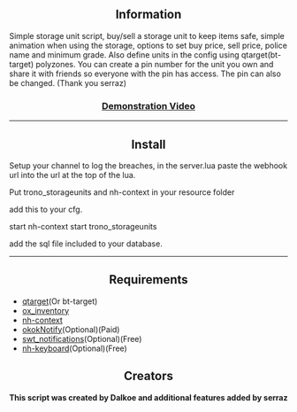 <h2 align='center'>Information</h2>

Simple storage unit script, buy/sell a storage unit to keep items safe, simple animation when using the storage, options to set buy price, sell price, police name and minimum grade. Also define units in the config using qtarget(bt-target) polyzones.
You can create a pin number for the unit you own and share it with friends so everyone with the pin has access. The pin can also be changed. (Thank you serraz)

<h3 align='center'><b><a href='https://www.youtube.com/watch?v=YBfCSqCfmT0'>Demonstration Video</a></b></h3>

---

<h2 align='center'>Install</h2>
Setup your channel to log the breaches, in the server.lua paste the webhook url into the url at the top of the lua.

Put trono_storageunits and nh-context in your resource folder 

add this to your cfg. 

start nh-context
start trono_storageunits

add the sql file included to your database. 

---

<h2 align='center'>Requirements</h2>

- <a href='https://github.com/overextended/qtarget'>qtarget</a>(Or bt-target)
- <a href='https://github.com/overextended/ox_inventory'>ox_inventory</a>
- <a href='https://github.com/nerohiro/nh-context'>nh-context</a>
- <a href='https://forum.cfx.re/t/okoknotify-standalone-paid/3907758'>okokNotify</a>(Optional)(Paid)
- <a href='https://github.com/Switty6/swt_notifications'>swt_notifications</a>(Optional)(Free)
- <a href='https://github.com/nerohiro/nh-keyboards'>nh-keyboard</a>(Optional)(Free)


<h2 align='center'>Creators</h2>
<b>This script was created by Dalkoe and additional features added by serraz</b>
